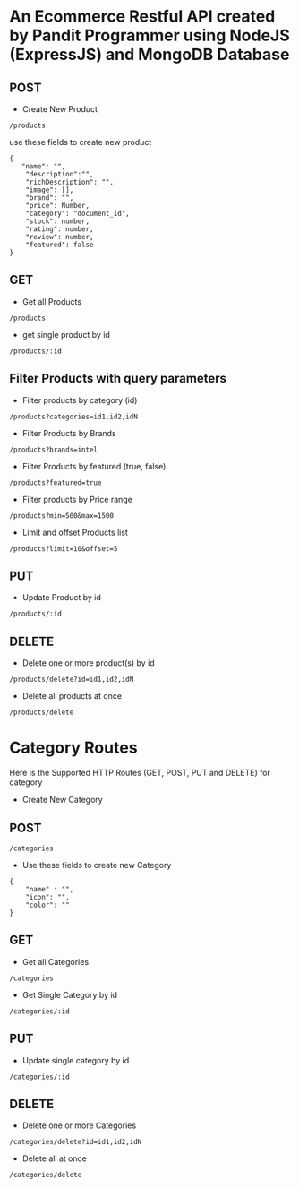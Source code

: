 <!-- get routes  -->
# An Ecommerce Restful API created by Pandit Programmer using NodeJS (ExpressJS) and MongoDB Database 

## POST 

- Create New Product

```
/products
```

use these fields to create new product


```
{
   "name": "",
    "description":"",
    "richDescription": "",
    "image": [],
    "brand": "",
    "price": Number,
    "category": "document_id",
    "stock": number,
    "rating": number,
    "review": number,
    "featured": false
}
```

## GET

-  Get all Products

 ```
 /products
 ```

-  get single product by id

```
/products/:id
```

## Filter Products with query parameters

- Filter products by category (id)

```
/products?categories=id1,id2,idN
```

- Filter Products by Brands

```
/products?brands=intel
```

- Filter Products by featured (true, false)

```
/products?featured=true
```

- Filter products by Price range

```
/products?min=500&max=1500
```

- Limit and offset Products list

```
/products?limit=10&offset=5
```


## PUT 

- Update Product by id

```
/products/:id
```

## DELETE

- Delete one or more product(s) by id
```
/products/delete?id=id1,id2,idN
```

- Delete all products at once
```
/products/delete
```



# Category Routes

Here is the Supported HTTP Routes (GET, POST, PUT and DELETE) for category

- Create New Category

## POST
```
/categories
```
- Use these fields to create new Category

```
{
    "name" : "",
    "icon": "",
    "color": ""
}
```

## GET
- Get all Categories

```
/categories
```

- Get Single Category by id

```
/categories/:id
```

## PUT

- Update single category by id 

```
/categories/:id
```

## DELETE

- Delete one or more Categories  

```
/categories/delete?id=id1,id2,idN
```

- Delete all at once

```
/categories/delete
```
